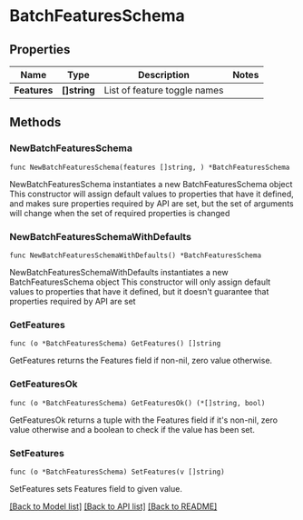 # BatchFeaturesSchema

## Properties

Name | Type | Description | Notes
------------ | ------------- | ------------- | -------------
**Features** | **[]string** | List of feature toggle names | 

## Methods

### NewBatchFeaturesSchema

`func NewBatchFeaturesSchema(features []string, ) *BatchFeaturesSchema`

NewBatchFeaturesSchema instantiates a new BatchFeaturesSchema object
This constructor will assign default values to properties that have it defined,
and makes sure properties required by API are set, but the set of arguments
will change when the set of required properties is changed

### NewBatchFeaturesSchemaWithDefaults

`func NewBatchFeaturesSchemaWithDefaults() *BatchFeaturesSchema`

NewBatchFeaturesSchemaWithDefaults instantiates a new BatchFeaturesSchema object
This constructor will only assign default values to properties that have it defined,
but it doesn't guarantee that properties required by API are set

### GetFeatures

`func (o *BatchFeaturesSchema) GetFeatures() []string`

GetFeatures returns the Features field if non-nil, zero value otherwise.

### GetFeaturesOk

`func (o *BatchFeaturesSchema) GetFeaturesOk() (*[]string, bool)`

GetFeaturesOk returns a tuple with the Features field if it's non-nil, zero value otherwise
and a boolean to check if the value has been set.

### SetFeatures

`func (o *BatchFeaturesSchema) SetFeatures(v []string)`

SetFeatures sets Features field to given value.



[[Back to Model list]](../README.md#documentation-for-models) [[Back to API list]](../README.md#documentation-for-api-endpoints) [[Back to README]](../README.md)


